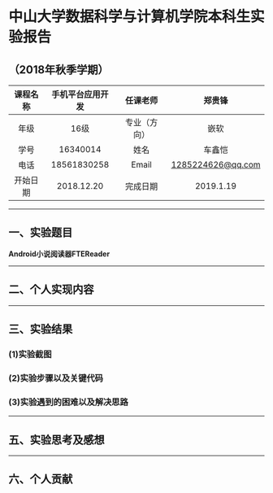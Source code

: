 ﻿# 中山大学数据科学与计算机学院本科生实验报告
## （2018年秋季学期）
| 课程名称 | 手机平台应用开发 |   任课老师   |      郑贵锋       |
| :------: | :--------------: | :----------: | :---------------: |
|   年级   |       16级       | 专业（方向） |       嵌软        |
|   学号   |     16340014     |     姓名     |      车鑫恺       |
|   电话   |   18561830258    |    Email     | 1285224626@qq.com |
| 开始日期 |    2018.12.20    |   完成日期   |     2019.1.19     |

---

## 一、实验题目

 **Android小说阅读器FTEReader**

---

## 二、个人实现内容



---

## 三、实验结果
### (1)实验截图



### (2)实验步骤以及关键代码

#### 



### (3)实验遇到的困难以及解决思路





---

## 五、实验思考及感想

---





## 六、个人贡献

